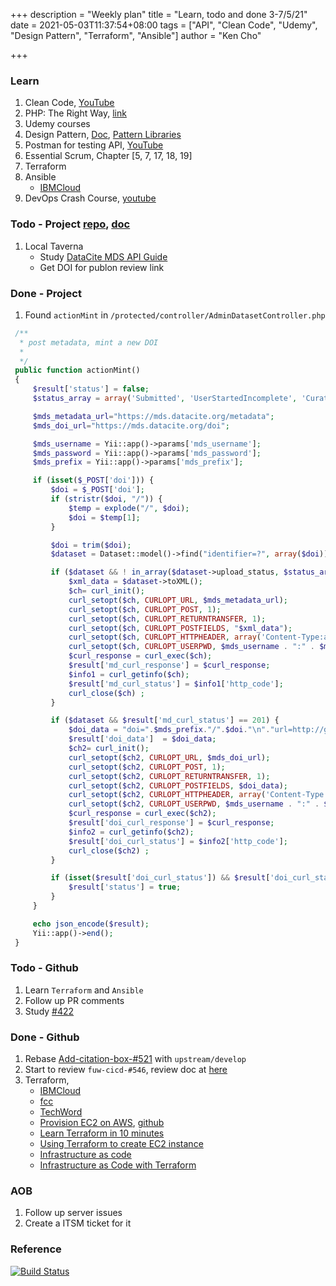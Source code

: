 +++
description = "Weekly plan"
title = "Learn, todo and done 3-7/5/21"
date = 2021-05-03T11:37:54+08:00
tags = ["API", "Clean Code", "Udemy", "Design Pattern", "Terraform", "Ansible"]
author = "Ken Cho"

+++  
### Learn
1. Clean Code, [YouTube](https://www.youtube.com/watch?v=7EmboKQH8lM)
2. PHP: The Right Way, [link](https://phptherightway.com/)
3. Udemy courses
4. Design Pattern, [Doc](https://designpatternsphp.readthedocs.io/en/latest/README.html), [Pattern Libraries](https://medium.com/@whatjackhasmade/pattern-libraries-abcc45c6144c)
5. Postman for testing API, [YouTube](https://www.freecodecamp.org/news/learn-how-to-use-postman-to-test-apis/)
6. Essential Scrum, Chapter [5, 7, 17, 18, 19]
7. Terraform  
8. Ansible  
      - [IBMCloud](https://www.youtube.com/watch?v=fHO1X93e4WA)  
9. DevOps Crash Course, [youtube](https://www.youtube.com/watch?v=OXE2a8dqIAI)

### Todo - Project [repo](https://github.com/kencho51/mint_doi), [doc](https://docs.google.com/document/d/1CopK9e9QclOd91WRN1LREEBefMDb5cWoHiElj3IfKLc/edit#)
1. Local Taverna
    - Study [DataCite MDS API Guide](https://support.datacite.org/docs/mds-api-guide)  
    - Get DOI for publon review link
    
### Done - Project
1. Found `actionMint` in  `/protected/controller/AdminDatasetController.php`
```php
 /**
  *	post metadata, mint a new DOI
  *
  */
 public function actionMint()
 {
     $result['status'] = false;
     $status_array = array('Submitted', 'UserStartedIncomplete', 'Curation');

     $mds_metadata_url="https://mds.datacite.org/metadata";
     $mds_doi_url="https://mds.datacite.org/doi";

     $mds_username = Yii::app()->params['mds_username'];
     $mds_password = Yii::app()->params['mds_password'];
     $mds_prefix = Yii::app()->params['mds_prefix'];

     if (isset($_POST['doi'])) {
         $doi = $_POST['doi'];
         if (stristr($doi, "/")) {
             $temp = explode("/", $doi);
             $doi = $temp[1];
         }

         $doi = trim($doi);
         $dataset = Dataset::model()->find("identifier=?", array($doi));

         if ($dataset && ! in_array($dataset->upload_status, $status_array)) {
             $xml_data = $dataset->toXML();
             $ch= curl_init();
             curl_setopt($ch, CURLOPT_URL, $mds_metadata_url);
             curl_setopt($ch, CURLOPT_POST, 1);
             curl_setopt($ch, CURLOPT_RETURNTRANSFER, 1);
             curl_setopt($ch, CURLOPT_POSTFIELDS, "$xml_data");
             curl_setopt($ch, CURLOPT_HTTPHEADER, array('Content-Type:application/xml;charset=UTF-8'));
             curl_setopt($ch, CURLOPT_USERPWD, $mds_username . ":" . $mds_password);
             $curl_response = curl_exec($ch);
             $result['md_curl_response'] = $curl_response;
             $info1 = curl_getinfo($ch);
             $result['md_curl_status'] = $info1['http_code'];
             curl_close($ch) ;
         }

         if ($dataset && $result['md_curl_status'] == 201) {
             $doi_data = "doi=".$mds_prefix."/".$doi."\n"."url=http://gigadb.org/dataset/".$dataset->identifier ;
             $result['doi_data']  = $doi_data;
             $ch2= curl_init();
             curl_setopt($ch2, CURLOPT_URL, $mds_doi_url);
             curl_setopt($ch2, CURLOPT_POST, 1);
             curl_setopt($ch2, CURLOPT_RETURNTRANSFER, 1);
             curl_setopt($ch2, CURLOPT_POSTFIELDS, $doi_data);
             curl_setopt($ch2, CURLOPT_HTTPHEADER, array('Content-Type:application/xml;charset=UTF-8'));
             curl_setopt($ch2, CURLOPT_USERPWD, $mds_username . ":" . $mds_password);
             $curl_response = curl_exec($ch2);
             $result['doi_curl_response'] = $curl_response;
             $info2 = curl_getinfo($ch2);
             $result['doi_curl_status'] = $info2['http_code'];
             curl_close($ch2) ;
         }

         if (isset($result['doi_curl_status']) && $result['doi_curl_status'] == 201) {
             $result['status'] = true;
         }
     }

     echo json_encode($result);
     Yii::app()->end();
 }
```

### Todo - Github
1. Learn `Terraform` and `Ansible`
2. Follow up PR comments
3. Study [#422](https://github.com/gigascience/gigadb-website/issues/422)  

### Done - Github
1. Rebase [Add-citation-box-#521](https://github.com/gigascience/gigadb-website/pull/521) with `upstream/develop`
2. Start to review `fuw-cicd-#546`, review doc at [here](https://gist.github.com/kencho51/6b5cebd15c9419484e73b2439a34f0d1)
3. Terraform,
   - [IBMCloud](https://www.youtube.com/watch?v=HmxkYNv1ksg)
   - [fcc](https://www.youtube.com/watch?v=SLB_c_ayRMo)
   - [TechWord](https://www.youtube.com/watch?v=l5k1ai_GBDE)
   - [Provision EC2 on AWS](https://www.youtube.com/watch?v=RA1mNClGYJ4), [github](https://github.com/Cloud-Yeti/aws-labs/tree/master/terraform-aws)
   - [Learn Terraform in 10 minutes](https://www.youtube.com/watch?v=UleogrJkZn0)
   - [Using Terraform to create EC2 instance](https://www.youtube.com/watch?v=6gKhCGYuHu4)
   - [Infrastructure as code](https://en.wikipedia.org/wiki/Infrastructure_as_code)
   - [Infrastructure as Code with Terraform](https://learn.hashicorp.com/tutorials/terraform/infrastructure-as-code)
   
### AOB
1. Follow up server issues
2. Create a ITSM ticket for it


### Reference


[![Build Status](https://travis-ci.com/kencho51/gigathing.svg?branch=master)](https://travis-ci.com/kencho51/gigathing)

